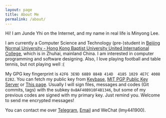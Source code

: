 ```yaml
---
layout: page
title: About Me
permalink: /about/
---
```


Hi! I am Junde Yhi on the Internet, and my name in real life is Minyong Lee.

I am currently a Computer Science and Technology (pre-)student in [Beijing Normal University - Hong Kong Baptist University United International College][uic], which is in Zhuhai, mainland China. I am interested in computer programming and software designing. Also, I love playing football and table tennis, but not playing well :(

My GPG key fingerprint is `42F6 3E9D 68B9 884B 414D  4185 1029 4E7C 4008 E282`. You can fetch my public key from [Keybase][keybase], [MIT PGP Public Key Server][mit-pgp] or [This page][this-pgp]. Usually I will sign files, messages and codes (Git commits, tags) with the subkey `0xBAF40B910F4B1346`, but some of my previous codes are signed with my primary key. Just remind you. Welcome to send me encrypted messages!

You can contact me over [Telegram][tg], [Email][email] and WeChat (lmy441900).

[uic]:      http://uic.edu.hk
[keybase]:  https://keybase.io/lmy441900
[mit-pgp]:  http://pgp.mit.edu/pks/lookup?search=0x10294E7C4008E282
<!-- [this-pgp]: /pubkey.asc -->
[this-pgp]: /gpg
[tg]:       https://telegram.me/lmy441900
[email]:    mailto:lmy441900@gmail.com
